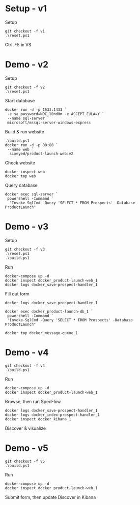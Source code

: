 
# Setup - v1

Setup

```
git checkout -f v1
.\reset.ps1
```

Ctrl-F5 in VS

# Demo - v2

Setup

```
git checkout -f v2
.\reset.ps1
```

Start database

```
docker run -d -p 1533:1433 `
 -e sa_password=NDC_l0nd0n -e ACCEPT_EULA=Y `
 --name sql-server `
 microsoft/mssql-server-windows-express
```

Build & run website

```
.\build.ps1
docker run -d -p 80:80 `
 --name web `
  sixeyed/product-launch-web:v2
```

Check website
```
docker inspect web
docker top web
```

Query database
```
docker exec sql-server `
 powershell -Command `
  "Invoke-SqlCmd -Query 'SELECT * FROM Prospects' -Database ProductLaunch"
```

# Demo - v3

Setup

```
git checkout -f v3
.\reset.ps1
.\build.ps1
```

Run 

```
docker-compose up -d
docker inspect docker_product-launch-web_1
docker logs docker_save-prospect-handler_1
```

Fill out form

```
docker logs docker_save-prospect-handler_1

docker exec docker_product-launch-db_1 `
 powershell -Command `
 "Invoke-SqlCmd -Query 'SELECT * FROM Prospects' -Database ProductLaunch"

docker top docker_message-queue_1
```


# Demo - v4

```
git checkout -f v4
.\build.ps1
```

Run 

```
docker-compose up -d
docker inspect docker_product-launch-web_1
```

Browse, then run SpecFlow

```
docker logs docker_save-prospect-handler_1
docker logs docker_index-prospect-handler_1
docker inspect docker_kibana_1
```

Discover & visualize

# Demo - v5

```
git checkout -f v5
.\build.ps1
```

Run 

```
docker-compose up -d
docker inspect docker_product-launch-web_1
```

Submit form, then update Discover in Kibana